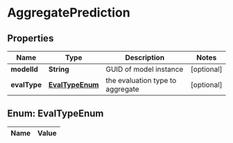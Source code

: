 

# AggregatePrediction

## Properties

Name | Type | Description | Notes
------------ | ------------- | ------------- | -------------
**modelId** | **String** | GUID of model instance |  [optional]
**evalType** | [**EvalTypeEnum**](#EvalTypeEnum) | the evaluation type to aggregate |  [optional]


## Enum: EvalTypeEnum

Name | Value
---- | -----




